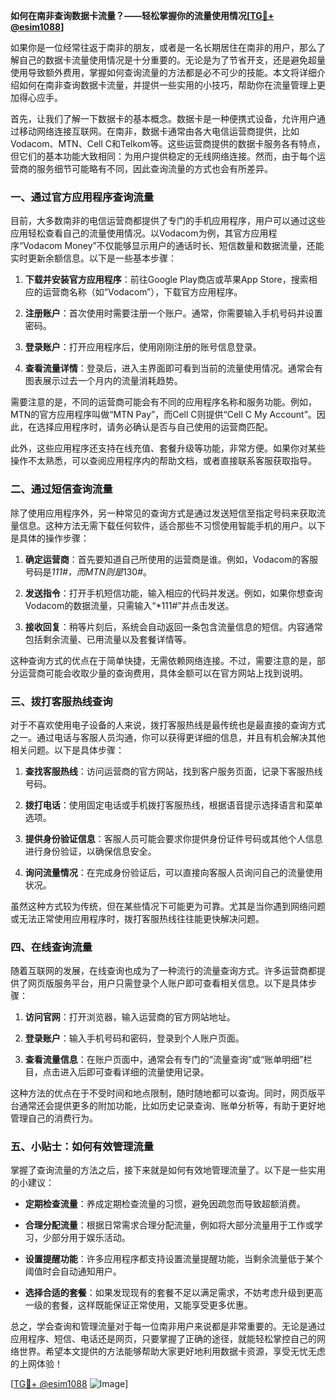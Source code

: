 **如何在南非查询数据卡流量？——轻松掌握你的流量使用情况[[TG💪+ @esim1088](https://t.me/s/esim1088)]**

如果你是一位经常往返于南非的朋友，或者是一名长期居住在南非的用户，那么了解自己的数据卡流量使用情况是十分重要的。无论是为了节省开支，还是避免超量使用导致额外费用，掌握如何查询流量的方法都是必不可少的技能。本文将详细介绍如何在南非查询数据卡流量，并提供一些实用的小技巧，帮助你在流量管理上更加得心应手。

首先，让我们了解一下数据卡的基本概念。数据卡是一种便携式设备，允许用户通过移动网络连接互联网。在南非，数据卡通常由各大电信运营商提供，比如Vodacom、MTN、Cell C和Telkom等。这些运营商提供的数据卡服务各有特点，但它们的基本功能大致相同：为用户提供稳定的无线网络连接。然而，由于每个运营商的服务细节可能略有不同，因此查询流量的方式也会有所差异。

### **一、通过官方应用程序查询流量**

目前，大多数南非的电信运营商都提供了专门的手机应用程序，用户可以通过这些应用轻松查看自己的流量使用情况。以Vodacom为例，其官方应用程序“Vodacom Money”不仅能够显示用户的通话时长、短信数量和数据流量，还能实时更新余额信息。以下是一些基本步骤：

1. **下载并安装官方应用程序**：前往Google Play商店或苹果App Store，搜索相应的运营商名称（如“Vodacom”），下载官方应用程序。
   
2. **注册账户**：首次使用时需要注册一个账户。通常，你需要输入手机号码并设置密码。

3. **登录账户**：打开应用程序后，使用刚刚注册的账号信息登录。

4. **查看流量详情**：登录后，进入主界面即可看到当前的流量使用情况。通常会有图表展示过去一个月内的流量消耗趋势。

需要注意的是，不同的运营商可能会有不同的应用程序名称和服务功能。例如，MTN的官方应用程序叫做“MTN Pay”，而Cell C则提供“Cell C My Account”。因此，在选择应用程序时，请务必确认是否与自己使用的运营商匹配。

此外，这些应用程序还支持在线充值、套餐升级等功能，非常方便。如果你对某些操作不太熟悉，可以查阅应用程序内的帮助文档，或者直接联系客服获取指导。

### **二、通过短信查询流量**

除了使用应用程序外，另一种常见的查询方式是通过发送短信至指定号码来获取流量信息。这种方法无需下载任何软件，适合那些不习惯使用智能手机的用户。以下是具体的操作步骤：

1. **确定运营商**：首先要知道自己所使用的运营商是谁。例如，Vodacom的客服号码是*111#，而MTN则是*130#。

2. **发送指令**：打开手机短信功能，输入相应的代码并发送。例如，如果你想查询Vodacom的数据流量，只需输入“*111#”并点击发送。

3. **接收回复**：稍等片刻后，系统会自动返回一条包含流量信息的短信。内容通常包括剩余流量、已用流量以及套餐详情等。

这种查询方式的优点在于简单快捷，无需依赖网络连接。不过，需要注意的是，部分运营商可能会收取少量的查询费用，具体金额可以在官方网站上找到说明。

### **三、拨打客服热线查询**

对于不喜欢使用电子设备的人来说，拨打客服热线是最传统也是最直接的查询方式之一。通过电话与客服人员沟通，你可以获得更详细的信息，并且有机会解决其他相关问题。以下是具体步骤：

1. **查找客服热线**：访问运营商的官方网站，找到客户服务页面，记录下客服热线号码。

2. **拨打电话**：使用固定电话或手机拨打客服热线，根据语音提示选择语言和菜单选项。

3. **提供身份验证信息**：客服人员可能会要求你提供身份证件号码或其他个人信息进行身份验证，以确保信息安全。

4. **询问流量情况**：在完成身份验证后，可以直接向客服人员询问自己的流量使用状况。

虽然这种方式较为传统，但在某些情况下可能更为可靠。尤其是当你遇到网络问题或无法正常使用应用程序时，拨打客服热线往往能更快解决问题。

### **四、在线查询流量**

随着互联网的发展，在线查询也成为了一种流行的流量查询方式。许多运营商都提供了网页版服务平台，用户只需登录个人账户即可查看相关信息。以下是具体步骤：

1. **访问官网**：打开浏览器，输入运营商的官方网站地址。

2. **登录账户**：输入手机号码和密码，登录到个人账户页面。

3. **查看流量信息**：在账户页面中，通常会有专门的“流量查询”或“账单明细”栏目，点击进入后即可查看详细的流量使用记录。

这种方法的优点在于不受时间和地点限制，随时随地都可以查询。同时，网页版平台通常还会提供更多的附加功能，比如历史记录查询、账单分析等，有助于更好地管理自己的消费行为。

### **五、小贴士：如何有效管理流量**

掌握了查询流量的方法之后，接下来就是如何有效地管理流量了。以下是一些实用的小建议：

- **定期检查流量**：养成定期检查流量的习惯，避免因疏忽而导致超额消费。
  
- **合理分配流量**：根据日常需求合理分配流量，例如将大部分流量用于工作或学习，少部分用于娱乐活动。

- **设置提醒功能**：许多应用程序都支持设置流量提醒功能，当剩余流量低于某个阈值时会自动通知用户。

- **选择合适的套餐**：如果发现现有的套餐不足以满足需求，不妨考虑升级到更高一级的套餐，这样既能保证正常使用，又能享受更多优惠。

总之，学会查询和管理流量对于每一位南非用户来说都是非常重要的。无论是通过应用程序、短信、电话还是网页，只要掌握了正确的途径，就能轻松掌控自己的网络世界。希望本文提供的方法能够帮助大家更好地利用数据卡资源，享受无忧无虑的上网体验！

[[TG💪+ @esim1088](https://t.me/s/esim1088) ![Image](https://i.postimg.cc/4NQfJmqS/Snipaste-2025-05-13-00-14-12.png)]